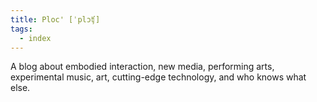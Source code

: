 ```yaml
---
title: Ploc' [ˈplɔʧ]
tags:
  - index
---
```

A blog about embodied interaction, new media, performing arts, experimental music, art, cutting-edge technology, and who knows what else.